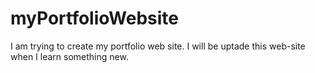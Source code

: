 # myPortfolioWebsite
I am trying to create my portfolio web site. I will be uptade this web-site when I learn something new.
